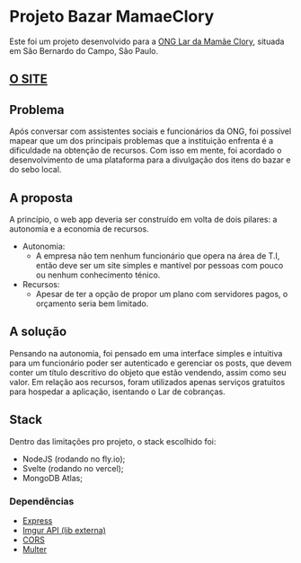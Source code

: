 # Projeto Bazar MamaeClory
Este foi um projeto desenvolvido para a [ONG Lar da Mamãe Clory](https://mamaeclory.org.br/), situada em São Bernardo do Campo, São Paulo. 

## [O SITE](https://bazar-mamaeclory.vercel.app/)

## Problema 
Após conversar com assistentes sociais e funcionários da ONG, foi possível mapear que um dos principais problemas que a instituição enfrenta é a dificuldade na obtenção de recursos. Com isso em mente, foi acordado o desenvolvimento de uma plataforma para a divulgação dos itens do bazar e do sebo local.

## A proposta
A princípio, o web app deveria ser construído em volta de dois pilares: a autonomia e a economia de recursos. 
- Autonomia:
    - A empresa não tem nenhum funcionário que opera na área de T.I, então deve ser um site simples e mantível por pessoas com pouco ou nenhum conhecimento ténico.
- Recursos:
    - Apesar de ter a opção de propor um plano com servidores pagos, o orçamento seria bem limitado.

## A solução
Pensando na autonomia, foi pensado em uma interface simples e intuitiva para um funcionário poder ser autenticado e gerenciar os posts, que devem conter um título descritivo do objeto que estão vendendo, assim como seu valor.
Em relação aos recursos, foram utilizados apenas serviços gratuitos para hospedar a aplicação, isentando o Lar de cobranças. 

## Stack
Dentro das limitações pro projeto, o stack escolhido foi:
- NodeJS (rodando no fly.io);
- Svelte (rodando no vercel);
- MongoDB Atlas;

### Dependências
- [Express](https://www.npmjs.com/package/express)
- [Imgur API (lib externa)](https://www.npmjs.com/package/imgur)
- [CORS](https://www.npmjs.com/package/cors)
- [Multer](https://www.npmjs.com/package/multer)
